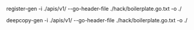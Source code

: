 register-gen -i ./apis/v1/ --go-header-file ./hack/boilerplate.go.txt -o ./

deepcopy-gen -i ./apis/v1/ --go-header-file ./hack/boilerplate.go.txt -o ./